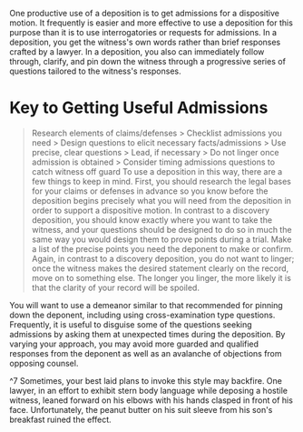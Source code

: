 
One productive use of a deposition is to get admissions for a dispositive motion. It frequently is easier and more effective to use a deposition for this purpose than it is to use interrogatories or requests for admissions. In a deposition, you get the witness's own words rather than brief responses crafted by a lawyer. In a deposition, you also can immediately follow through, clarify, and pin down the witness through a progressive series of questions tailored to the witness's responses.

# Key to Getting Useful Admissions 

> Research elements of claims/defenses > Checklist admissions you need > Design questions to elicit necessary facts/admissions > Use precise, clear questions > Lead, if necessary > Do not linger once admission is obtained > Consider timing admissions questions to catch witness off guard To use a deposition in this way, there are a few things to keep in mind. First, you should research the legal bases for your claims or defenses in advance so you know before the deposition begins precisely what you will need from the deposition in order to support a dispositive motion. In contrast to a discovery deposition, you should know exactly where you want to take the witness, and your questions should be designed to do so in much the same way you would design them to prove points during a trial. Make a list of the precise points you need the deponent to make or confirm. Again, in contrast to a discovery deposition, you do not want to linger; once the witness makes the desired statement clearly on the record, move on to something else. The longer you linger, the more likely it is that the clarity of your record will be spoiled.

You will want to use a demeanor similar to that recommended for pinning down the deponent, including using cross-examination type questions. Frequently, it is useful to disguise some of the questions seeking admissions by asking them at unexpected times during the deposition. By varying your approach, you may avoid more guarded and qualified responses from the deponent as well as an avalanche of objections from opposing counsel.

^7 Sometimes, your best laid plans to invoke this style may backfire. One lawyer, in an effort to exhibit stern body language while deposing a hostile witness, leaned forward on his elbows with his hands clasped in front of his face. Unfortunately, the peanut butter on his suit sleeve from his son's breakfast ruined the effect.